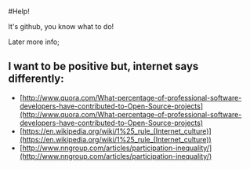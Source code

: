 #Help!


It's github, you know what to do!

Later more info;



## I want to be positive but, internet says differently:

* [http://www.quora.com/What-percentage-of-professional-software-developers-have-contributed-to-Open-Source-projects](http://www.quora.com/What-percentage-of-professional-software-developers-have-contributed-to-Open-Source-projects)
* [https://en.wikipedia.org/wiki/1%25_rule_(Internet_culture)](https://en.wikipedia.org/wiki/1%25_rule_(Internet_culture))
* [http://www.nngroup.com/articles/participation-inequality/](http://www.nngroup.com/articles/participation-inequality/)